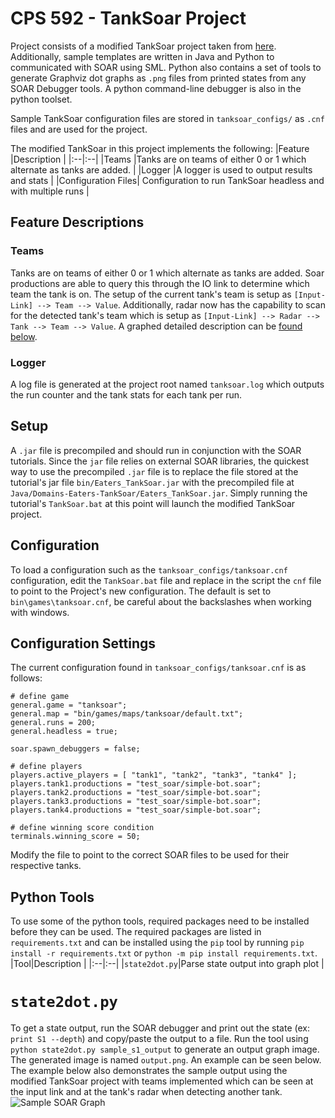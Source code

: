 # CPS 592 - TankSoar Project
Project consists of a modified TankSoar project taken from [here](#https://github.com/SoarGroup/Domains-Eaters-TankSoar). Additionally, sample templates are written in Java and Python to communicated with SOAR using SML. Python also contains a set of tools to generate Graphviz dot graphs as `.png` files from printed states from any SOAR Debugger tools. A python command-line debugger is also in the python toolset.

Sample TankSoar configuration files are stored in `tanksoar_configs/` as `.cnf` files and are used for the project.

The modified TankSoar in this project implements the following:
|Feature  |Description  |
|:--|:--|
|Teams  |Tanks are on teams of either 0 or 1 which alternate as tanks are added.  |
|Logger	|A logger is used to output results and stats |
|Configuration Files| Configuration to run TankSoar headless and with multiple runs |

## Feature Descriptions
### Teams
Tanks are on teams of either 0 or 1 which alternate as tanks are added. Soar productions are able to query this through the IO link to determine which team the tank is on. The setup of the current tank's team is setup as `[Input-Link] --> Team --> Value`. Additionally, radar now has the capability to scan for the detected tank's team which is setup as `[Input-Link] --> Radar --> Tank --> Team --> Value`. A graphed detailed description can be [found below](#graph).

### Logger
A log file is generated at the project root named `tanksoar.log` which outputs the run counter and the tank stats for each tank per run.

## Setup
A `.jar` file is precompiled and should run in conjunction with the SOAR tutorials. Since the `jar` file relies on external SOAR libraries, the quickest way to use the precompiled `.jar` file is to replace the file stored at the tutorial's jar file `bin/Eaters_TankSoar.jar` with the precompiled file at `Java/Domains-Eaters-TankSoar/Eaters_TankSoar.jar`. Simply running the tutorial's `TankSoar.bat` at this point will launch the modified TankSoar project.

## Configuration
To load a configuration such as the `tanksoar_configs/tanksoar.cnf` configuration, edit the `TankSoar.bat` file and replace in the script the `cnf` file to point to the Project's new configuration. The default is set to `bin\games\tanksoar.cnf`, be careful about the backslashes when working with windows.

## Configuration Settings
The current configuration found in `tanksoar_configs/tanksoar.cnf` is as follows:

	# define game
	general.game = "tanksoar";
	general.map = "bin/games/maps/tanksoar/default.txt";
	general.runs = 200;
	general.headless = true;

	soar.spawn_debuggers = false;

	# define players
	players.active_players = [ "tank1", "tank2", "tank3", "tank4" ];
	players.tank1.productions = "test_soar/simple-bot.soar";
	players.tank2.productions = "test_soar/simple-bot.soar";
	players.tank3.productions = "test_soar/simple-bot.soar";
	players.tank4.productions = "test_soar/simple-bot.soar";

	# define winning score condition
	terminals.winning_score = 50;

Modify the file to point to the correct SOAR files to be used for their respective tanks.

## Python Tools
To use some of the python tools, required packages need to be installed before they can be used. The required packages are listed in `requirements.txt` and can be installed using the `pip` tool by running `pip install -r requirements.txt` or `python -m pip install requirements.txt`.
|Tool|Description  |
|:--|:--|
|`state2dot.py`|Parse state output into graph plot  |

# <a name="graph"></a>`state2dot.py`
To get a state output, run the SOAR debugger and print out the state (ex: `print S1 --depth`) and copy/paste the output to a file. Run the tool using `python state2dot.py sample_s1_output` to generate an output graph image. The generated image is named `output.png`. An example can be seen below. The example below also demonstrates the sample output using the modified TankSoar project with teams implemented which can be seen at the input link and at the tank's radar when detecting another tank.
![Sample SOAR Graph](https://github.com/Kanaderu/CPS-592_TankSoar_Project/raw/master/Python/output.png)
